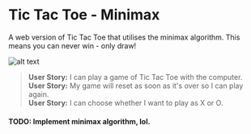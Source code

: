 # Tic Tac Toe - Minimax

A web version of Tic Tac Toe that utilises the minimax algorithm. This means you can never win - only draw!

![alt text](https://caleb-ellis.github.io/assets/img/tictactoe.jpg)

>**User Story:** I can play a game of Tic Tac Toe with the computer.<br>
>**User Story:** My game will reset as soon as it's over so I can play again.<br>
>**User Story:** I can choose whether I want to play as X or O.<br>

#### TODO: Implement minimax algorithm, lol.
